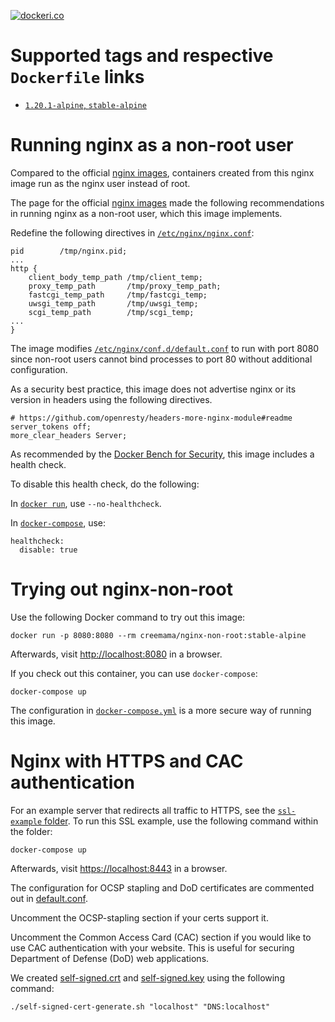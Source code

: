 [![dockeri.co](https://dockeri.co/image/creemama/nginx-non-root)](https://hub.docker.com/r/creemama/nginx-non-root)

# Supported tags and respective `Dockerfile` links

- [`1.20.1-alpine`, `stable-alpine`](https://github.com/creemama/docker/blob/master/nginx-non-root/docker/Dockerfile)

# Running nginx as a non-root user

Compared to the official [nginx images](https://hub.docker.com/_/nginx),
containers created from this nginx image run as the nginx user instead of root.

The page for the official [nginx images](https://hub.docker.com/_/nginx)
made the following recommendations in running nginx as a non-root user, which
this image implements.

Redefine the following directives in [`/etc/nginx/nginx.conf`](https://github.com/creemama/docker/blob/master/nginx-non-root/docker/nginx.conf):

```
pid        /tmp/nginx.pid;
...
http {
    client_body_temp_path /tmp/client_temp;
    proxy_temp_path       /tmp/proxy_temp_path;
    fastcgi_temp_path     /tmp/fastcgi_temp;
    uwsgi_temp_path       /tmp/uwsgi_temp;
    scgi_temp_path        /tmp/scgi_temp;
...
}
```

The image modifies [`/etc/nginx/conf.d/default.conf`](https://github.com/creemama/docker/blob/master/nginx-non-root/docker/default.conf) to run with port 8080 since
non-root users cannot bind processes to port 80 without additional
configuration.

As a security best practice, this image does not advertise nginx or its version
in headers using the following directives.

```
# https://github.com/openresty/headers-more-nginx-module#readme
server_tokens off;
more_clear_headers Server;
```

As recommended by the [Docker Bench for Security](https://github.com/docker/docker-bench-security/blob/master/tests/4_container_images.sh), this image includes a health check.

To disable this health check, do the following:

In [`docker run`](https://docs.docker.com/engine/reference/run/#healthcheck), use `--no-healthcheck`.

In [`docker-compose`](https://docs.docker.com/compose/compose-file/), use:

```
healthcheck:
  disable: true
```

# Trying out nginx-non-root

Use the following Docker command to try out this image:

```
docker run -p 8080:8080 --rm creemama/nginx-non-root:stable-alpine
```

Afterwards, visit [http://localhost:8080](http://localhost:8080) in a browser.

If you check out this container, you can use `docker-compose`:

```
docker-compose up
```

The configuration in [`docker-compose.yml`](https://github.com/creemama/docker/blob/master/nginx-non-root/docker-compose.yml) is a more secure way of running this image.

# Nginx with HTTPS and CAC authentication

For an example server that redirects all traffic to HTTPS, see the [`ssl-example` folder](https://github.com/creemama/docker/blob/master/nginx-non-root/ssl-example). To run this SSL example,
use the following command within the folder:

```
docker-compose up
```

Afterwards, visit [https://localhost:8443](https://localhost:8443) in a browser.

The configuration for OCSP stapling and DoD certificates are
commented out in [default.conf](https://github.com/creemama/docker/blob/master/nginx-non-root/ssl-example/default.conf).

Uncomment the OCSP-stapling section if your certs support it.

Uncomment the Common Access Card (CAC) section if you would like to use CAC authentication with your website. This is useful for securing Department of Defense (DoD) web applications.

We created [self-signed.crt](https://github.com/creemama/docker/blob/master/nginx-non-root/ssl-example/self-signed.crt) and [self-signed.key](https://github.com/creemama/docker/blob/master/nginx-non-root/ssl-example/self-signed.key) using the following command:

```
./self-signed-cert-generate.sh "localhost" "DNS:localhost"
```
